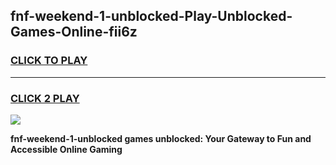 
## fnf-weekend-1-unblocked-Play-Unblocked-Games-Online-fii6z
<h3>
<a href="https://premium76.site?title=fnf-weekend-1-unblocked&ref=25A">CLICK TO PLAY</a></h3>
<hr>

<h3>
<a href="https://premium76.site?title=fnf-weekend-1-unblocked&ref=25A">CLICK 2 PLAY</a>
  
</h3>

<a href="https://premium76.site?title=fnf-weekend-1-unblocked&ref=25A"><img src="https://clearcache.store/games.png"></a>


**fnf-weekend-1-unblocked games unblocked: Your Gateway to Fun and Accessible Online Gaming**
